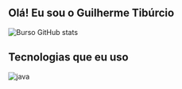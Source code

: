 ## Olá! Eu sou o Guilherme Tibúrcio
![Burso GitHub stats](https://github-readme-stats.vercel.app/api?username=ZoeUSz&show_icons=true&theme=dracula&count_private=true)

## Tecnologias que eu uso

<div style="display: inline_block">
  <img align="center" alt="java" src="https://img.shields.io/badge/Java-ED8B00?style=for-the-badge&logo=java&logoColor=white"/>
  
</div><br/>

